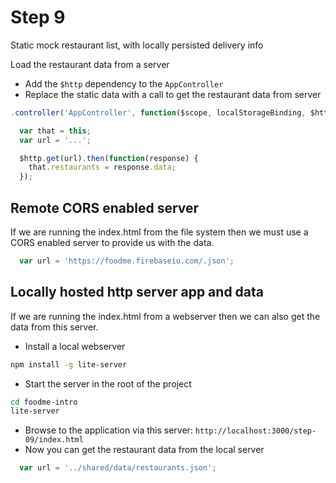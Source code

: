 # Step 9

Static mock restaurant list, with locally persisted delivery info

Load the restaurant data from a server

* Add the `$http` dependency to the `AppController`
* Replace the static data with a call to get the restaurant data from server

```js
.controller('AppController', function($scope, localStorageBinding, $http) {

  var that = this;
  var url = '...';

  $http.get(url).then(function(response) {
    that.restaurants = response.data;
  });

```



## Remote CORS enabled server

If we are running the index.html from the file system then we must use
a CORS enabled server to provide us with the data.

```js
  var url = 'https://foodme.firebaseio.com/.json';
```



## Locally hosted http server app and data

If we are running the index.html from a webserver then we can also get
the data from this server.

* Install a local webserver

```bash
npm install -g lite-server
```

* Start the server in the root of the project

```bash
cd foodme-intro
lite-server
```

* Browse to the application via this server: `http://localhost:3000/step-09/index.html`
* Now you can get the restaurant data from the local server

```js
  var url = '../shared/data/restaurants.json';
```

